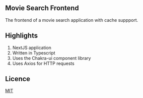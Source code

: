 ## Movie Search Frontend

The frontend of a movie search application with cache suppport.

## Highlights

1. NextJS application
2. Written in Typescript
3. Uses the Chakra-ui component library
4. Uses Axios for HTTP requests

## Licence

[MIT](./LICENCE)
